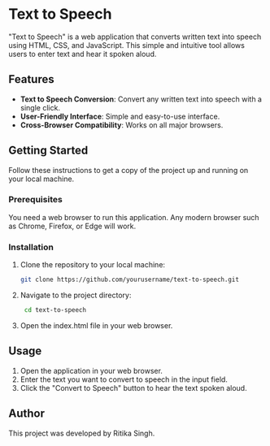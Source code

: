 # Text to Speech

"Text to Speech" is a web application that converts written text into speech using HTML, CSS, and JavaScript. This simple and intuitive tool allows users to enter text and hear it spoken aloud.

## Features

- **Text to Speech Conversion**: Convert any written text into speech with a single click.
- **User-Friendly Interface**: Simple and easy-to-use interface.
- **Cross-Browser Compatibility**: Works on all major browsers.

## Getting Started

Follow these instructions to get a copy of the project up and running on your local machine.

### Prerequisites

You need a web browser to run this application. Any modern browser such as Chrome, Firefox, or Edge will work.

### Installation

1. Clone the repository to your local machine:
   ```sh
   git clone https://github.com/yourusername/text-to-speech.git

2. Navigate to the project directory:
   ```sh
    cd text-to-speech

3. Open the index.html file in your web browser.

## Usage

1. Open the application in your web browser.
2. Enter the text you want to convert to speech in the input field.
3. Click the "Convert to Speech" button to hear the text spoken aloud.

## Author
This project was developed by Ritika Singh.

 

